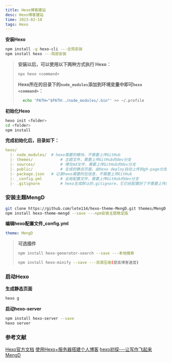 ```yaml
---
title: Hexo博客建站
desc: Hexo博客建站
time: 2023-02-10
tags: Hexo
---
```


**安装Hexo**
```bash 
npm install -g hexo-cli ---全局安装
npm install hexo ---局部安装
```

> **安装以后，可以使用以下两种方式执行 Hexo：**
> ```bash
> npx hexo <command>
> ```
> **Hexo所在的目录下的`node_modules`添加到环境变量中即可`hexo <command>`：**
> ```bash
>   echo 'PATH="$PATH:./node_modules/.bin"' >> ~/.profile
> ```

**初始化Hexo**
```bash
hexo init <folder>
cd <folder>
npm install
```

**完成初始化后，目录如下：**
```yaml
hexo/
  |- node_modules/  # hexo需要的模块，不需要上传GitHub
  |- themes/        	# 主题文件，需要上传GitHub的dev分支
  |- sources/       	# 博文md文件，需要上传GitHub的dev分支
  |- public/        	# 生成的静态页面，由hexo deploy自动上传到gh-page分支
  |- package.json  	# 记录hexo需要的包信息，不需要上传GitHub
  |- _config.yml    	# 全局配置文件，需要上传GitHub的dev分支
  |- .gitignore       	# hexo生成默认的.gitignore，它已经配置好了不需要上传的hexo文件
```

### 安装主题MengD
```bash
git clone https://github.com/lete114/hexo-theme-MengD.git themes/MengD ---稳定版
npm install hexo-theme-mengd --save ---npm安装主题稳定版
```

**编辑hexo配置文件_config.yml**
```yaml
theme: MengD
```
> **可选插件**
> ```bash
> npm install hexo-generator-search --save ---本地搜索
> ```
> ```bash
> npm install hexo-minify --save ---资源压缩(提高博客速度)
> ```

### 启动Hexo
**生成静态页面**
```bash
hexo g
```

**启动hexo-server**
```bash
npm install hexo-server --save
hexo server
```

### 参考文献
[Hexo官方文档](https://hexo.io/zh-cn/docs/)
[使用Hexo+服务器搭建个人博客](https://www.jianshu.com/p/6ae883f9291c)
[hexo初探---让写作飞起来](https://www.jianshu.com/p/e7c58f57f60e)
[MengD](https://mengd.js.org/)
